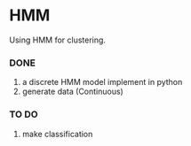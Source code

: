 # HMM

Using HMM for clustering.
### DONE
1. a discrete HMM model implement in python
2. generate data (Continuous)
### TO DO
1. make classification
